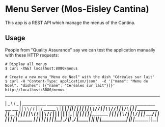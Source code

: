 # Menu Server (Mos-Eisley Cantina)

This app is a REST API which manage the menus of the Cantina.


## Usage

People from "Quality Assurance" say we can test the application manually with these HTTP requests:

```shell
# Display all menus
$ curl -XGET localhost:8080/menus

# Create a new menu "Menu de Noel" with the dish "Céréales sur lait"
$ curl -H "Content-Type: application/json"  -d '{"name": "Menu de Noel", "dishes": [{"name": "Céréales sur lait"}]}' http://localhost:8080/menus
```

 ______        ______                                                       
|   _  \      /  _   |   ____________     ______________                    __________    __	 ______________     __            __________    ___    ___
|  | \  \    /  / |  |  /   ______   \   |  ____________|                  |  ________|  |__| 	|  ____________|   |  |          |  ________|   \  \  /  /
|  |  \  \  /  /  |  |  |  /      \  |   |  |___________     __________    |  |___        __	|  |___________    |  |          |  |___         \  \/  /
|  |   \  \/  /   |  |  |  |      |  |   |___________   |   |__________|   |   ___|      |  |	|___________   |   |  |          |   ___|         \    /
|  |    \    /    |  |  |  \______/  |    ___________|  |                  |  |_______   |  | 	_______ ____|  |   |  |_______   |  |_______       |  |
|__|     \__/     |__|  \____________/   |______________|                  |__________|  |__|	|______________|   |__________|  |__________|      |__|   


